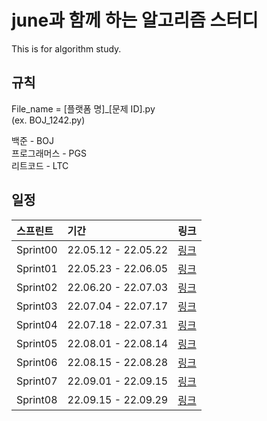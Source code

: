 # june과 함께 하는 알고리즘 스터디

This is for algorithm study.

## 규칙

File_name = [플랫폼 명]_[문제 ID].py  
(ex. BOJ_1242.py)  

백준 - BOJ  
프로그래머스 - PGS  
리트코드 - LTC  


## 일정

<b>스프린트</b> |<b>기간</b> |<b>링크</b>
:-|:-|:-
Sprint00 | 22.05.12 - 22.05.22 | [링크](https://github.com/SunghunKim98/Algorithm_Study/wiki/Sprint00)
Sprint01 | 22.05.23 - 22.06.05 | [링크](https://github.com/SunghunKim98/Algorithm_Study/wiki/Sprint01)
Sprint02 | 22.06.20 - 22.07.03 | [링크](https://github.com/SunghunKim98/Algorithm_Study/wiki/Sprint02)
Sprint03 | 22.07.04 - 22.07.17 | [링크](https://github.com/SunghunKim98/Algorithm_Study/wiki/Sprint03)
Sprint04 | 22.07.18 - 22.07.31 | [링크](https://github.com/SunghunKim98/Algorithm_Study/wiki/Sprint04)
Sprint05 | 22.08.01 - 22.08.14 | [링크](https://github.com/SunghunKim98/Algorithm_Study/wiki/Sprint05)
Sprint06 | 22.08.15 - 22.08.28 | [링크](https://github.com/SunghunKim98/Algorithm_Study/wiki/Sprint06)
Sprint07 | 22.09.01 - 22.09.15 | [링크](https://github.com/SunghunKim98/Algorithm_Study/wiki/Sprint07)
Sprint08 | 22.09.15 - 22.09.29 | [링크](https://github.com/SunghunKim98/Algorithm_Study/wiki/Sprint08)